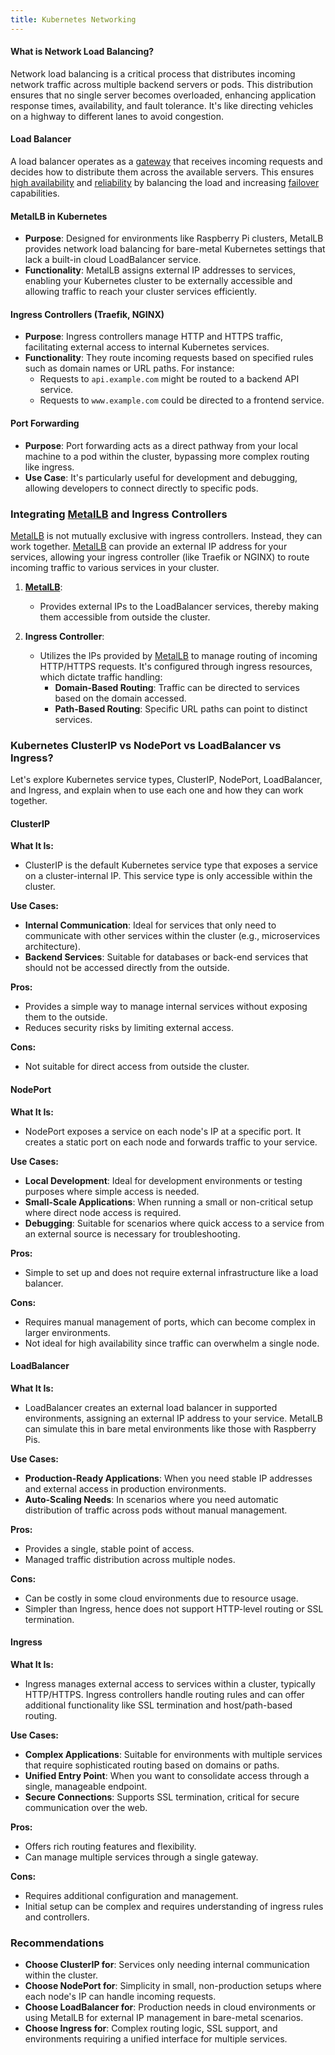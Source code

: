 ```yaml
---
title: Kubernetes Networking
---
```


#### What is Network Load Balancing?

Network load balancing is a critical process that distributes incoming network traffic across multiple backend servers or pods. This distribution ensures that no single server becomes overloaded, enhancing application response times, availability, and fault tolerance. It's like directing vehicles on a highway to different lanes to avoid congestion.

#### Load Balancer

A load balancer operates as a [gateway](https://en.wikipedia.org/wiki/Gateway_(telecommunications)) that receives incoming requests and decides how to distribute them across the available servers. This ensures [high availability](https://en.wikipedia.org/wiki/High_availability) and [reliability](https://en.wikipedia.org/wiki/Reliability_engineering) by balancing the load and increasing [failover](https://en.wikipedia.org/wiki/Failover) capabilities.

#### MetalLB in Kubernetes

- **Purpose**: Designed for environments like Raspberry Pi clusters, MetalLB provides network load balancing for bare-metal Kubernetes settings that lack a built-in cloud LoadBalancer service.
- **Functionality**: MetalLB assigns external IP addresses to services, enabling your Kubernetes cluster to be externally accessible and allowing traffic to reach your cluster services efficiently.

#### Ingress Controllers (Traefik, NGINX)

- **Purpose**: Ingress controllers manage HTTP and HTTPS traffic, facilitating external access to internal Kubernetes services.
- **Functionality**: They route incoming requests based on specified rules such as domain names or URL paths. For instance:
  - Requests to `api.example.com` might be routed to a backend API service.
  - Requests to `www.example.com` could be directed to a frontend service.

#### Port Forwarding

- **Purpose**: Port forwarding acts as a direct pathway from your local machine to a pod within the cluster, bypassing more complex routing like ingress.
- **Use Case**: It's particularly useful for development and debugging, allowing developers to connect directly to specific pods.

### Integrating [MetalLB](https://metallb.universe.tf/) and Ingress Controllers

[MetalLB](https://metallb.universe.tf/) is not mutually exclusive with ingress controllers. Instead, they can work together. [MetalLB](https://metallb.universe.tf/) can provide an external IP address for your services, allowing your ingress controller (like Traefik or NGINX) to route incoming traffic to various services in your cluster.

1. **[MetalLB](https://metallb.universe.tf/)**:
   - Provides external IPs to the LoadBalancer services, thereby making them accessible from outside the cluster.

2. **Ingress Controller**:
   - Utilizes the IPs provided by [MetalLB](https://metallb.universe.tf/) to manage routing of incoming HTTP/HTTPS requests. It's configured through ingress resources, which dictate traffic handling:
     - **Domain-Based Routing**: Traffic can be directed to services based on the domain accessed.
     - **Path-Based Routing**: Specific URL paths can point to distinct services.

### Kubernetes ClusterIP vs NodePort vs LoadBalancer vs Ingress?

Let's explore Kubernetes service types, ClusterIP, NodePort, LoadBalancer, and Ingress, and explain when to use each one and how they can work together.

#### ClusterIP

**What It Is:**
- ClusterIP is the default Kubernetes service type that exposes a service on a cluster-internal IP. This service type is only accessible within the cluster.

**Use Cases:**
- **Internal Communication**: Ideal for services that only need to communicate with other services within the cluster (e.g., microservices architecture).
- **Backend Services**: Suitable for databases or back-end services that should not be accessed directly from the outside.

**Pros:**
- Provides a simple way to manage internal services without exposing them to the outside.
- Reduces security risks by limiting external access.

**Cons:**
- Not suitable for direct access from outside the cluster.

#### NodePort

**What It Is:**
- NodePort exposes a service on each node's IP at a specific port. It creates a static port on each node and forwards traffic to your service.

**Use Cases:**
- **Local Development**: Ideal for development environments or testing purposes where simple access is needed.
- **Small-Scale Applications**: When running a small or non-critical setup where direct node access is required.
- **Debugging**: Suitable for scenarios where quick access to a service from an external source is necessary for troubleshooting.

**Pros:**
- Simple to set up and does not require external infrastructure like a load balancer.

**Cons:**
- Requires manual management of ports, which can become complex in larger environments.
- Not ideal for high availability since traffic can overwhelm a single node.

#### LoadBalancer

**What It Is:**
- LoadBalancer creates an external load balancer in supported environments, assigning an external IP address to your service. MetalLB can simulate this in bare metal environments like those with Raspberry Pis.

**Use Cases:**
- **Production-Ready Applications**: When you need stable IP addresses and external access in production environments.
- **Auto-Scaling Needs**: In scenarios where you need automatic distribution of traffic across pods without manual management.

**Pros:**
- Provides a single, stable point of access.
- Managed traffic distribution across multiple nodes.

**Cons:**
- Can be costly in some cloud environments due to resource usage.
- Simpler than Ingress, hence does not support HTTP-level routing or SSL termination.

#### Ingress

**What It Is:**
- Ingress manages external access to services within a cluster, typically HTTP/HTTPS. Ingress controllers handle routing rules and can offer additional functionality like SSL termination and host/path-based routing.

**Use Cases:**
- **Complex Applications**: Suitable for environments with multiple services that require sophisticated routing based on domains or paths.
- **Unified Entry Point**: When you want to consolidate access through a single, manageable endpoint.
- **Secure Connections**: Supports SSL termination, critical for secure communication over the web.

**Pros:**
- Offers rich routing features and flexibility.
- Can manage multiple services through a single gateway.

**Cons:**
- Requires additional configuration and management.
- Initial setup can be complex and requires understanding of ingress rules and controllers.

### Recommendations

- **Choose ClusterIP for**: Services only needing internal communication within the cluster.
- **Choose NodePort for**: Simplicity in small, non-production setups where each node's IP can handle incoming requests.
- **Choose LoadBalancer for**: Production needs in cloud environments or using MetalLB for external IP management in bare-metal scenarios.
- **Choose Ingress for**: Complex routing logic, SSL support, and environments requiring a unified interface for multiple services.